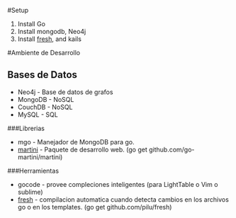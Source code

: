 #Setup
1. Install Go
2. Install mongodb, Neo4j
3. Install [fresh][], and kails

#Ambiente de Desarrollo
## Bases de Datos
* Neo4j - Base de datos de grafos
* MongoDB - NoSQL
* CouchDB - NoSQL
* MySQL - SQL

###Librerias
* mgo - Manejador de MongoDB para go.
* [martini][] - Paquete de desarrollo web. (go get github.com/go-martini/martini)

###Herramientas
* gocode - provee compleciones inteligentes (para LightTable o Vim o sublime)
* [fresh][] - compilacion automatica cuando detecta cambios en los archivos go o en los templates. (go get github.com/pilu/fresh)


[fresh]: https://github.com/pilu/fresh  "fresh"
[martini]: https://github.com/go-martini/martini/ "martini"
